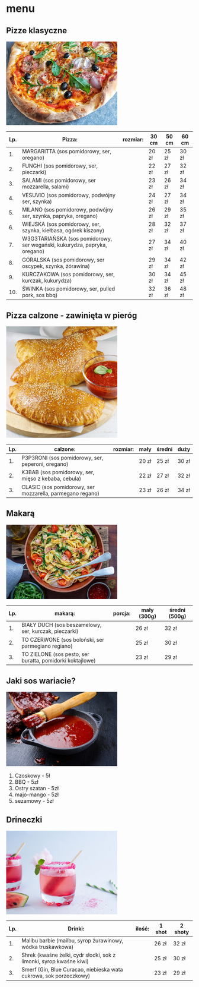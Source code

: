 # menu

## Pizze klasyczne

<img src = "grafiki github/domowa_pizza-scaled.jpg" width = 300>

|Lp. |Pizza:                                                                  |rozmiar: |30 cm |50 cm |60 cm|
|---|-------------------------------------------------------------------------|---------|------|------|-----| 
|1. |MARGARITTA (sos pomidorowy, ser, oregano)                                |         |20 zł |25 zł |30 zł| 
|2. |FUNGHI (sos pomidorowy, ser, pieczarki)                                  |         |22 zł |27 zł |32 zł|
|3. |SALAMI (sos pomidorowy, ser mozzarella, salami)                          |         |23 zł |26 zł |34 zł|
|4. |VESUVIO (sos pomidorowy, podwójny ser, szynka)                           |         |24 zł |27 zł |34 zł|
|5. |MILANO (sos pomidorowy, podwójny ser, szynka, papryka, oregano)          |         |26 zł |29 zł |35 zł|
|6. |WIEJSKA (sos pomidorowy, ser, szynka, kiełbasa, ogórek kiszony)          |         |28 zł |32 zł |37 zł|
|7. |W3G3TARIAŃSKA (sos pomidorowy, ser wegański, kukurydza, papryka, oregano)|         |27 zł |34 zł |40 zł|
|8. |GÓRALSKA (sos pomidorowy, ser oscypek, szynka, żórawina)                 |         |29 zł |34 zł |42 zł|
|9. |KURCZAKOWA (sos pomidorowy, ser, kurczak, kukurydza)                     |         |30 zł |34 zł |45 zł|
|10.|ŚWINKA (sos pomidorowy, ser, pulled pork, sos bbq)                       |         |32 zł |36 zł |48 zł|


## Pizza calzone - zawinięta w pieróg

<img src = "grafiki github/eghem.jpg" width = 300>

|Lp.| calzone:                                                                |rozmiar: |mały  |średni|duży |
|---|-------------------------------------------------------------------------|---------|------|------|-----| 
|1. |P3P3RONI (sos pomidorowy, ser, peperoni, oregano)                        |         |20 zł |25 zł |30 zł| 
|2. |K3BAB (sos pomidorowy, ser, mięso z kebaba, cebula)                      |         |22 zł |27 zł |32 zł|
|3. |CLASIC (sos pomidorowy, ser mozzarella, parmegano regano)                |         |23 zł |26 zł |34 zł|


## Makarą

<img src = "grafiki github/makaroni.jpg" width = 300>

|Lp.|makarą:                                                                  |porcja:  |mały (300g)  |średni (500g) |
|---|-------------------------------------------------------------------------|---------|-------------|--------------| 
|1. |BIAŁY DUCH (sos beszamelowy, ser, kurczak, pieczarki)                    |         |     26 zł   |    32 zł     | 
|2. |TO CZERWONE (sos boloński, ser parmegiano regiano)                       |         |     25 zł   |    30 zł     |
|3. |TO ZIELONE (sos pesto, ser buratta, pomidorki koktajlowe)                |         |     23 zł   |    29 zł     |


## Jaki sos wariacie?

<img src = "grafiki github/sosiwo wariacie.jpg" width = 300>

1. Czoskowy - 5ł
2. BBQ - 5zł
3. Ostry szatan - 5zł
4. majo-mango  - 5zł
5. sezamowy - 5zł

## Drineczki

<img src = "grafiki github/pipita.jpg" width = 300>

|Lp.| Drinki:                                                                 |ilość:   |    1 shot   |    2 shoty   |
|---|-------------------------------------------------------------------------|---------|-------------|--------------| 
|1. | Malibu barbie (mailbu, syrop żurawinowy, wódka truskawkowa)             |         |     26 zł   |    32 zł     | 
|2. | Shrek (kwaśne żelki, cydr słodki, sok z limonki, syrop kwaśne kiwi)     |         |     25 zł   |    30 zł     |
|3. | Smerf (Gin, Blue Curacao, niebieska wata cukrowa, sok porzeczkowy)      |         |     23 zł   |    29 zł     |








